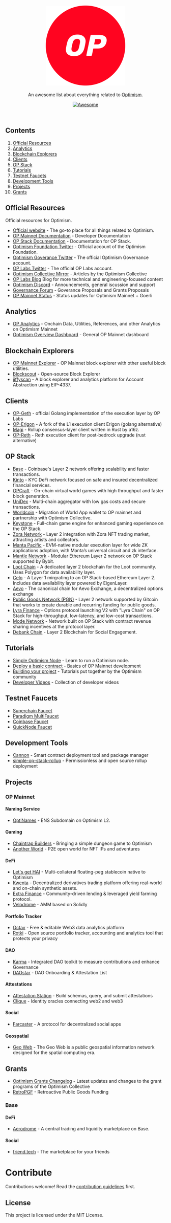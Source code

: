 <br/>
<div align="center">
  <img width="250px" src="./Profile-Logo.png">
</div>
<br/>
<div align="center">
An awesome list about everything related to <a href='https://raw.githubusercontent.com/ethereum-optimism/brand-kit/main/assets/images/Profile-Logo.png'>Optimism</a>.
<br />

[![Awesome](https://awesome.re/badge.svg)](https://awesome.re)
</div>
<br/>

## Contents

1. [Official Resources](#documentation)
2. [Analytics](#analytics)
3. [Blockchain Explorers](#blockchain-explorers)
4. [Clients](#clients)
5. [OP Stack](#op-stack)
6. [Tutorials](#tutorials)
7. [Testnet Faucets](#testnet-faucets)
8. [Development Tools](#deveolpment-tools)
9. [Projects](#projects)
10. [Grants](#grants)



## Official Resources

Official resources for Optimism.

- [Official website](https://www.optimism.io/) - The go-to place for all things related to Optimism.
- [OP Mainnet Documentation](https://community.optimism.io/) - Developer Documentation
- [OP Stack Documentation](https://stack.optimism.io/) - Documentation for OP Stack.
- [Optimism Foundation Twitter](https://twitter.com/optimismFND) - Official account of the Optimism Foundation.
- [Optimism Goverance Twitter](https://twitter.com/OptimismGov) - The official Optimism Governance account.
- [OP Labs Twitter](https://twitter.com/OPLabsPBC) - The official OP Labs account.
- [Optimism Collective Mirror](https://optimism.mirror.xyz/) - Articles by the Optimism Collective 
- [OP Labs Blog](https://blog.oplabs.co/) Blog for more technical and engineering-focused content
- [Optimism Discord](https://discord.gg/optimism) - Announcements, general iscussion and support
- [Governance Forum](https://gov.optimism.io/) - Goverance Proposals and Grants Proposals
- [OP Mainnet Status](https://status.optimism.io/) - Status updates for Optimism Mainnet + Goerli

## Analytics

- [OP Analytics](https://github.com/ethereum-optimism/op-analytics) - Onchain Data, Utilities, References, and other Analytics on Optimism Mainnet
- [Optimism Overview Dashboard](https://dune.com/Marcov/Optimism-Ethereum) - General OP Mainnet dashboard


## Blockchain Explorers

- [OP Mainnet Explorer](https://optimistic.etherscan.io/) - OP Mainnet block explorer with other useful block utilities.
- [Blockscout](https://optimism.blockscout.com/) - Open-source Block Explorer
- [jiffyscan](https://www.jiffyscan.xyz/?network=optimism/) - A block explorer and analytics platform for Account Abstraction using EIP-4337.

## Clients

- [OP-Geth](https://github.com/ethereum-optimism/op-geth) - official Golang implementation of the execution layer by OP Labs
- [OP-Erigon](https://github.com/testinprod-io/op-erigon) - A fork of the L1 execution client Erigon (golang alternative)
- [Magi](https://github.com/a16z/magi) - Rollup consensus-layer client written in Rust by a16z.
- [OP-Reth](https://github.com/paradigmxyz/reth/pull/1569) - Reth execution client for post-bedrock upgrade (rust alternative)
  
## OP Stack

- [Base](https://base.org/) - Coinbase's Layer 2 network offering scalability and faster transactions.
- [Kinto](https://kinto.xyz/) - KYC DeFi network focused on safe and insured decentralized financial services.
- [OPCraft](https://opcraft.mud.dev/) - On-chain virtual world games with high throughput and faster block generation.
- [UniDex](https://www.unidex.exchange/) - Multi-chain aggregator with low gas costs and secure transactions.
- [Worldcoin](https://worldcoin.org/) - Migration of World App wallet to OP mainnet and partnership with Optimism Collective.
- [Keystone](https://github.com/curio-research/keystone) - Full-chain game engine for enhanced gaming experience on the OP Stack.
- [Zora Network](https://zora.co/) - Layer 2 integration with Zora NFT trading market, attracting artists and collectors.
- [Manta Pacific](https://pacific.manta.network/) - EVM-native modular execution layer for wide ZK applications adoption, with Manta’s universal circuit and zk interface.
- [Mantle Network](https://www.mantle.xyz/) - Modular Ethereum Layer 2 network on OP Stack supported by Bybit.
- [Loot Chain](https://lootchain.com/) - A dedicated layer 2 blockchain for the Loot community. Uses Polygon for data availability layer.
- [Celo](https://celo.org/) - A Layer 1 mirgrating to an OP Stack-based Ethereum Layer 2. Includes data availability layer powered by EigenLayer.
- [Aevo](https://www.aevo.xyz/) - The canonical chain for Aevo Exchange, a decentralized options exchange
- [Public Goods Network (PGN)](https://publicgoods.network/) - Layer 2 network supported by Gitcoin that works to create durable and recurring funding for public goods.
- [Lyra Finance](https://www.lyra.finance/) - Options protocol launching V2 with "Lyra Chain" on OP Stack for high-throughput, low-latency, and low-cost transactions.
- [Mode Network](https://www.mode.network/) - Network built on OP Stack with contract revenue sharing incentives at the protocol layer.
- [Debank Chain](https://github.com/DeBankDeFi/DeBankChain) - Layer 2 Blockchain for Social Engagement.

## Tutorials

- [Simple Optimism Node](https://github.com/smartcontracts/simple-optimism-node) - Learn to run a Optimism node.
- [Deploy a basic contract](https://github.com/ethereum-optimism/optimism-tutorial/tree/main/getting-started) - Basics of OP Mainnet development
- [Building your project](https://github.com/ethereum-optimism/optimism-tutorial) - Tutorials put together by the Optimism community
- [Developer Videos](https://community.optimism.io/docs/developers/media/#kelvin-interviews-ethdenver) - Collection of developer videos

## Testnet Faucets

- [Superchain Faucet](https://app.optimism.io/faucet) 
- [Paradigm MultiFaucet](https://faucet.paradigm.xyz/) 
- [Coinbase Faucet](https://coinbase.com/faucets/optimism-goerli-faucet)
- [QuickNode Faucet](https://faucet.quicknode.com/optimism/goerli)

## Development Tools 
- [Cannon](https://github.com/usecannon/cannon) - Smart contract deployment tool and package manager
- [simple-op-stack-rollup](https://github.com/0xFableOrg/simple-op-stack-rollup) - Permissionless and open source rollup deployment
  
## Projects

### OP Mainnet

#### Naming Service  
- [OptiNames](https://optinames.xyz/) - ENS Subdomain on Optimism L2.

#### Gaming
- [Chaintrap Builders](https://www.polysensus.com/) - Bringing a simple dungeon game to Optimism
- [Another World](https://anotherworld.gg/) - P2E open world for NFT IPs and adventures

#### DeFi
- [Let's get HAI](https://www.letsgethai.com/#/) - Multi-collateral floating-peg stablecoin native to Optimism
- [Kwenta](https://kwenta.eth.limo/) - Decentralized derivatives trading platform offering real-world and on-chain synthetic assets.
- [Extra Finance](https://app.extrafi.io/) - Community-driven lending & leveraged yield farming protocol.
- [Velodrome](https://app.velodrome.finance/) - AMM based on Solidly

#### Portfolio Tracker  
- [Octav](https://octav.fi/) - Free & editable Web3 data analytics platform
- [Rotki](https://rotki.com/) - Open source portfolio tracker, accounting and analytics tool that protects your privacy
 
#### DAO
- [Karma](https://www.karmahq.xyz/) - Integrated DAO toolkit to measure contributions and enhance Governance
- [DAOstar](https://daostar.org/) - DAO Onboarding & Attestation List
  
#### Attestations  
- [Attestation Station](https://optimism.easscan.org/) - Build schemas, query, and submit attestations
- [Clique](https://clique.social/) - Identity oracles connecting web2 and web3

#### Social
- [Farcaster](https://www.farcaster.xyz/) - A protocol for decentralized social apps

#### Geospatial
- [Geo Web](https://www.geoweb.network/) - The Geo Web is a public geospatial information network designed for the spatial computing era.

## Grants
- [Optimism Grants Changelog](https://optimismgrants.io/) - Latest updates and changes to the grant programs of the Optimism Collective
- [RetroPGF](https://app.optimism.io/retropgf) - Retroactive Public Goods Funding

### Base

#### DeFi
- [Aerodrome](https://aerodrome.finance/) - A central trading and liquidity marketplace on Base.

#### Social
- [friend.tech](https://www.friend.tech/) - The marketplace for your friends


# Contribute

Contributions welcome! Read the [contribution guidelines](contributing.md) first.

## License

This project is licensed under the MIT License.
